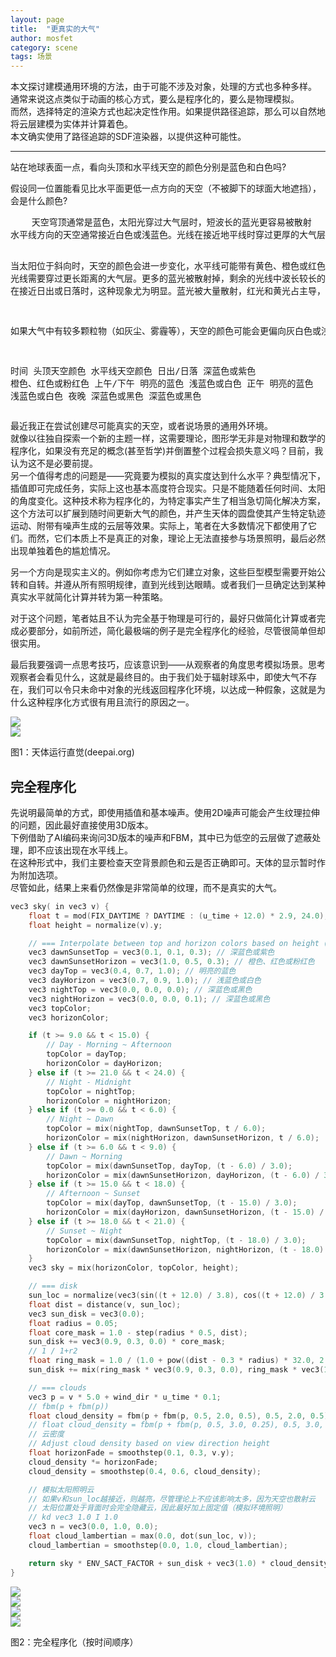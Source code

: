 ```yaml
---
layout: page
title:  "更真实的大气"
author: mosfet
category: scene
tags: 场景
---
```

本文探讨建模通用环境的方法，由于可能不涉及对象，处理的方式也多种多样。  
通常来说这点类似于动画的核心方式，要么是程序化的，要么是物理模拟。  
而然，选择特定的渲染方式也起决定性作用。如果提供路径追踪，那么可以自然地将云层建模为实体并计算着色。  
本文确实使用了路径追踪的SDF渲染器，以提供这种可能性。  
<hr>

<div class="x la bdl2 pdl2 sk bg-gunmetal05 tx-antiqueRuby1">
  <p>
    站在地球表面一点，看向头顶和水平线天空的颜色分别是蓝色和白色吗? 
  </p>
  <p>
    假设同一位置能看见比水平面更低一点方向的天空（不被脚下的球面大地遮挡），会是什么颜色?
  </p>
  <pre>
    天空穹顶通常是蓝色，太阳光穿过大气层时，短波长的蓝光更容易被散射
水平线方向的天空通常接近白色或浅蓝色。光线在接近地平线时穿过更厚的大气层，更多的蓝光被散射掉，剩余的光线混合后呈现白色或浅蓝色

当太阳位于斜向时，天空的颜色会进一步变化，水平线可能带有黄色、橙色或红色的色调。
光线需要穿过更长距离的大气层。更多的蓝光被散射掉，剩余的光线中波长较长的红光和黄光占比增加。
在接近日出或日落时，这种现象尤为明显。蓝光被大量散射，红光和黄光占主导，天空会呈现暖色调（如橙色或红色）。

如果大气中有较多颗粒物（如灰尘、雾霾等），天空的颜色可能会更偏向灰白色或浅黄色。


时间      头顶天空颜色  水平线天空颜色
日出/日落 深蓝色或紫色  橙色、红色或粉红色
上午/下午 明亮的蓝色    浅蓝色或白色
正午     明亮的蓝色    浅蓝色或白色
夜晚     深蓝色或黑色  深蓝色或黑色
  </pre>
</div>

最近我正在尝试创建尽可能真实的天空，或者说场景的通用外环境。  
就像以往独自探索一个新的主题一样，这需要理论，图形学无非是对物理和数学的程序化，如果没有充足的概念(甚至哲学)并倒置整个过程会损失意义吗？目前，我认为这不是必要前提。  
另一个值得考虑的问题是——究竟要为模拟的真实度达到什么水平？典型情况下，插值即可完成任务，实际上这也基本高度符合现实。只是不能随着任何时间、太阳的角度变化。这种技术称为程序化的，为特定事实产生了相当急切简化解决方案，这个方法可以扩展到随时间更新大气的颜色，并产生天体的圆盘使其产生特定轨迹运动、附带有噪声生成的云层等效果。实际上，笔者在大多数情况下都使用了它们。而然，它们本质上不是真正的对象，理论上无法直接参与场景照明，最后必然出现单独着色的尴尬情况。  

另一个方向是现实主义的。例如你考虑为它们建立对象，这些巨型模型需要开始公转和自转。并遵从所有照明规律，直到光线到达眼睛。或者我们一旦确定达到某种真实水平就简化计算并转为第一种策略。

对于这个问题，笔者姑且不认为完全基于物理是可行的，最好只做简化计算或者完成必要部分，如前所述，简化最极端的例子是完全程序化的经验，尽管很简单但却很实用。  

最后我要强调一点思考技巧，应该意识到——从观察者的角度思考模拟场景。思考观察者会看见什么，这就是最终目的。由于我们处于辐射球系中，即使大气不存在，我们可以令只未命中对象的光线返回程序化环境，以达成一种假象，这就是为什么这种程序化方式很有用且流行的原因之一。  
<div class="x gr txac">
  <div class="x la flex mg0">
    <div class="x la item4-lg item12 pd0">
      <img src="/assets/g/2-1.jpg">
    </div>
    <div class="x la item4-lg item12 pd0">
       <img src="/assets/g/2-2.jpg">
    </div>
  </div>
  <p>图1：天体运行直觉(deepai.org)</p>
</div>

## 完全程序化
先说明最简单的方式，即使用插值和基本噪声。使用2D噪声可能会产生纹理拉伸的问题，因此最好直接使用3D版本。  
下例借助了AI编码来询问3D版本的噪声和FBM，其中已为低空的云层做了遮蔽处理，即不应该出现在水平线上。  
在这种形式中，我们主要检查天空背景颜色和云是否正确即可。天体的显示暂时作为附加选项。  
尽管如此，结果上来看仍然像是非常简单的纹理，而不是真实的大气。  
```cpp
vec3 sky( in vec3 v) {
    float t = mod(FIX_DAYTIME ? DAYTIME : (u_time + 12.0) * 2.9, 24.0);
    float height = normalize(v).y;

    // === Interpolate between top and horizon colors based on height (Y-axis)
    vec3 dawnSunsetTop = vec3(0.1, 0.1, 0.3); // 深蓝色或紫色
    vec3 dawnSunsetHorizon = vec3(1.0, 0.5, 0.3); // 橙色、红色或粉红色
    vec3 dayTop = vec3(0.4, 0.7, 1.0); // 明亮的蓝色
    vec3 dayHorizon = vec3(0.7, 0.9, 1.0); // 浅蓝色或白色
    vec3 nightTop = vec3(0.0, 0.0, 0.0); // 深蓝色或黑色
    vec3 nightHorizon = vec3(0.0, 0.0, 0.1); // 深蓝色或黑色
    vec3 topColor;
    vec3 horizonColor;

    if (t >= 9.0 && t < 15.0) {
        // Day - Morning ~ Afternoon
        topColor = dayTop;
        horizonColor = dayHorizon;
    } else if (t >= 21.0 && t < 24.0) {
        // Night - Midnight
        topColor = nightTop;
        horizonColor = nightHorizon;
    } else if (t >= 0.0 && t < 6.0) {
        // Night ~ Dawn
        topColor = mix(nightTop, dawnSunsetTop, t / 6.0);
        horizonColor = mix(nightHorizon, dawnSunsetHorizon, t / 6.0);
    } else if (t >= 6.0 && t < 9.0) {
        // Dawn ~ Morning
        topColor = mix(dawnSunsetTop, dayTop, (t - 6.0) / 3.0);
        horizonColor = mix(dawnSunsetHorizon, dayHorizon, (t - 6.0) / 3.0);
    } else if (t >= 15.0 && t < 18.0) {
        // Afternoon ~ Sunset
        topColor = mix(dayTop, dawnSunsetTop, (t - 15.0) / 3.0);
        horizonColor = mix(dayHorizon, dawnSunsetHorizon, (t - 15.0) / 3.0);
    } else if (t >= 18.0 && t < 21.0) {
        // Sunset ~ Night
        topColor = mix(dawnSunsetTop, nightTop, (t - 18.0) / 3.0);
        horizonColor = mix(dawnSunsetHorizon, nightHorizon, (t - 18.0) / 3.0);
    }
    vec3 sky = mix(horizonColor, topColor, height);

    // === disk
    sun_loc = normalize(vec3(sin((t + 12.0) / 3.8), cos((t + 12.0) / 3.8), 0.0));
    float dist = distance(v, sun_loc);
    vec3 sun_disk = vec3(0.0);
    float radius = 0.05;
    float core_mask = 1.0 - step(radius * 0.5, dist);
    sun_disk += vec3(0.9, 0.3, 0.0) * core_mask;
    // 1 / 1+r2
    float ring_mask = 1.0 / (1.0 + pow((dist - 0.3 * radius) * 32.0, 2.0));
    sun_disk += mix(ring_mask * vec3(0.9, 0.3, 0.0), ring_mask * vec3(1.0), dist);

    // === clouds
    vec3 p = v * 5.0 + wind_dir * u_time * 0.1;
    // fbm(p + fbm(p))
    float cloud_density = fbm(p + fbm(p, 0.5, 2.0, 0.5), 0.5, 2.0, 0.5);
    // float cloud_density = fbm(p + fbm(p, 0.5, 3.0, 0.25), 0.5, 3.0, 0.25);
    // 云密度
    // Adjust cloud density based on view direction height
    float horizonFade = smoothstep(0.1, 0.3, v.y);
    cloud_density *= horizonFade;
    cloud_density = smoothstep(0.4, 0.6, cloud_density);

    // 模拟太阳照明云
    // 如果v和sun_loc越接近，则越亮，尽管理论上不应该影响太多，因为天空也散射云
    // 太阳位置处于背面时会完全隐藏云，因此最好加上固定值（模拟环境照明）
    // kd vec3 1.0 I 1.0
    vec3 n = vec3(0.0, 1.0, 0.0);
    float cloud_lambertian = max(0.0, dot(sun_loc, v));
    cloud_lambertian = smoothstep(0.0, 1.0, cloud_lambertian);

    return sky * ENV_SACT_FACTOR + sun_disk + vec3(1.0) * cloud_density * cloud_lambertian;
}
```

<div class="x gr txac">
  <div class="x la flex mg0">
    <div class="x la item3-lg item12 pd0">
      <img src="/assets/i/6-1.png">
    </div>
    <div class="x la item3-lg item12 pd0">
       <img src="/assets/i/6-2.png">
    </div>
    <div class="x la item3-lg item12 pd0">
       <img src="/assets/i/6-3.png">
    </div>
    <div class="x la item3-lg item12 pd0">
       <img src="/assets/i/6-4.png">
    </div>
  </div>
  <p>图2：完全程序化（按时间顺序）</p>
</div>